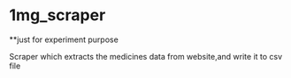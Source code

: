 # 1mg_scraper

**just for experiment purpose

Scraper which extracts the medicines data from website,and write it to csv file
